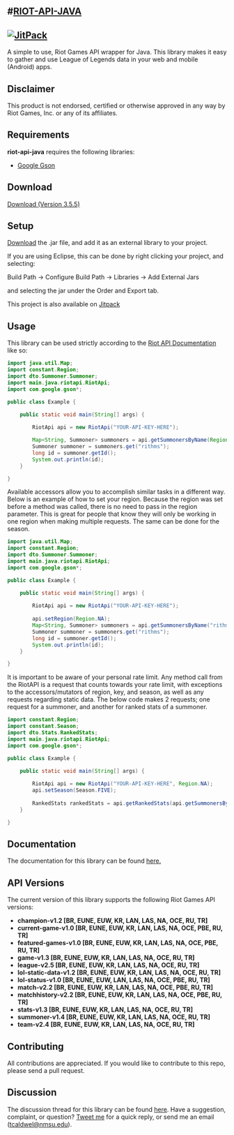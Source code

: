#[RIOT-API-JAVA](http://rithms.im/riot-api-java/)
----------
[![JitPack](https://img.shields.io/github/tag/rithms/riot-api-java.svg?label=maven)](https://jitpack.io/#rithms/riot-api-java/v3.5.5)
----------

A simple to use, Riot Games API wrapper for Java.
This library makes it easy to gather and use League of Legends data in your web and mobile (Android) apps.

## Disclaimer
This product is not endorsed, certified or otherwise approved in any way by Riot Games, Inc. or any of its affiliates.

## Requirements

**riot-api-java** requires the following libraries:
- [Google Gson](https://code.google.com/p/google-gson/)

## Download
[Download (Version 3.5.5)](https://www.dropbox.com/s/te7kxqqrhzsp60e/riot-api-java.jar?dl=0) 

## Setup

[Download](https://www.dropbox.com/s/te7kxqqrhzsp60e/riot-api-java.jar?dl=0) the .jar file, and add it as an external library to your project.

If you are using Eclipse, this can be done by right clicking your project, and selecting:

Build Path -> Configure Build Path -> Libraries -> Add External Jars

and selecting the jar under the Order and Export tab.


This project is also available on [Jitpack](https://jitpack.io/#rithms/riot-api-java/v3.5.5)

## Usage

This library can be used strictly according to the [Riot API Documentation](https://developer.riotgames.com/api/methods) like so:

```java
import java.util.Map;
import constant.Region;
import dto.Summoner.Summoner;
import main.java.riotapi.RiotApi;
import com.google.gson*;

public class Example {

	public static void main(String[] args) {
		
		RiotApi api = new RiotApi("YOUR-API-KEY-HERE");

		Map<String, Summoner> summoners = api.getSummonersByName(Region.NA, "rithms, tryndamere");
		Summoner summoner = summoners.get("rithms");
		long id = summoner.getId();
		System.out.println(id);
	}

}

```


Available accessors allow you to accomplish similar tasks in a different way.
Below is an example of how to set your region. Because the region was set before a method was called, there is no need to pass in the region parameter. This is great for people that know they will only be working in one region when making multiple requests. The same can be done for the season.


```java
import java.util.Map;
import constant.Region;
import dto.Summoner.Summoner;
import main.java.riotapi.RiotApi;
import com.google.gson*;

public class Example {

	public static void main(String[] args) {
		
		RiotApi api = new RiotApi("YOUR-API-KEY-HERE");
		
		api.setRegion(Region.NA);
		Map<String, Summoner> summoners = api.getSummonersByName("rithms, tryndamere");
		Summoner summoner = summoners.get("rithms");
		long id = summoner.getId();
		System.out.println(id);
	}

}

```


It is important to be aware of your personal rate limit. Any method call from the RiotAPI is a request that counts towards your rate limit, with exceptions to the accessors/mutators of region, key, and season, as well as any requests regarding static data. The below code makes 2 requests; one request for a summoner, and another for ranked stats of a summoner.



```java
import constant.Region;
import constant.Season;
import dto.Stats.RankedStats;
import main.java.riotapi.RiotApi;
import com.google.gson*;

public class Example {

	public static void main(String[] args) {
		
		RiotApi api = new RiotApi("YOUR-API-KEY-HERE", Region.NA);
		api.setSeason(Season.FIVE);
		
		RankedStats rankedStats = api.getRankedStats(api.getSummonersByName("rithms, tryndamere").get("rithms").getId());
	}

}

```

## Documentation
The documentation for this library can be found [here.](http://rithms.im/riot-api-java/doc/)

## API Versions
The current version of this library supports the following Riot Games API versions:
- **champion-v1.2 [BR, EUNE, EUW, KR, LAN, LAS, NA, OCE, RU, TR]**
- **current-game-v1.0 [BR, EUNE, EUW, KR, LAN, LAS, NA, OCE, PBE, RU, TR]**
- **featured-games-v1.0 [BR, EUNE, EUW, KR, LAN, LAS, NA, OCE, PBE, RU, TR]**
- **game-v1.3 [BR, EUNE, EUW, KR, LAN, LAS, NA, OCE, RU, TR]**
- **league-v2.5 [BR, EUNE, EUW, KR, LAN, LAS, NA, OCE, RU, TR]**
- **lol-static-data-v1.2 [BR, EUNE, EUW, KR, LAN, LAS, NA, OCE, RU, TR]**
- **lol-status-v1.0 [BR, EUNE, EUW, LAN, LAS, NA, OCE, PBE, RU, TR]**
- **match-v2.2 [BR, EUNE, EUW, KR, LAN, LAS, NA, OCE, PBE, RU, TR]**
- **matchhistory-v2.2 [BR, EUNE, EUW, KR, LAN, LAS, NA, OCE, PBE, RU, TR]**
- **stats-v1.3 [BR, EUNE, EUW, KR, LAN, LAS, NA, OCE, RU, TR]**
- **summoner-v1.4 [BR, EUNE, EUW, KR, LAN, LAS, NA, OCE, RU, TR]**
- **team-v2.4 [BR, EUNE, EUW, KR, LAN, LAS, NA, OCE, RU, TR]**

## Contributing
All contributions are appreciated.
If you would like to contribute to this repo, please send a pull request.

## Discussion
The discussion thread for this library can be found [here](https://developer.riotgames.com/discussion/riot-games-api/show/VmGxpdN8).
Have a suggestion, complaint, or question? [Tweet me](http://twitter.com/itsRithms) for a quick reply, or send me an email (tcaldwel@nmsu.edu).
